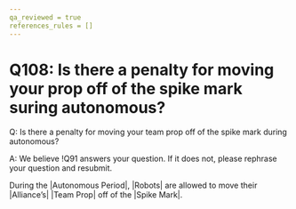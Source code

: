 ```yaml
---
qa_reviewed = true
references_rules = []
---
```


# Q108: Is there a penalty for moving your prop off of the spike mark suring autonomous?

Q: Is there a penalty for moving your team prop off of the spike mark during autonomous?

A: We believe !Q91 answers your question. If it does not, please rephrase your question and resubmit.

During the |Autonomous Period|, |Robots| are allowed to move their |Alliance’s| |Team Prop| off of the |Spike Mark|.